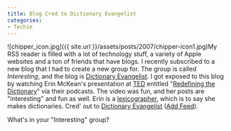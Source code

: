 ```yaml
---
title: Blog Cred to Dictionary Evangelist
categories:
- Techie
---
```


![chipper_icon.jpg]({{ site.url }}/assets/posts/2007/chipper-icon1.jpg)My RSS reader is filled with a lot of technology stuff, a variety of Apple websites and a ton of friends that have blogs. I recently subscribed to a new blog that I had to create a new group for. The group is called _Interesting_, and the blog is [Dictionary Evangelist](http://www.dictionaryevangelist.com/).
I got exposed to this blog by watching Erin McKean's presentation at [TED](http://www.ted.com/) entitled "[Redefining the Dictionary](http://www.ted.com/talks/view/id/161)" via their podcasts. The video was fun, and her posts are "interesting" and fun as well. Erin is a [lexicographer](http://en.wikipedia.org/wiki/Lexicographer), which is to say she makes dictionaries. Cred' out to [Dictionary Evangelist](http://www.dictionaryevangelist.com/) ([Add Feed](http://www.dictionaryevangelist.com//atom.xml)).

What's in your "Interesting" group?
